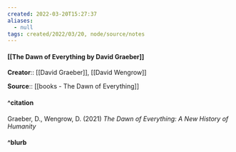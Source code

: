 ```yaml
---
created: 2022-03-20T15:27:37 
aliases:
  - null
tags: created/2022/03/20, node/source/notes
---
```


#### [[The Dawn of Everything by David Graeber]]
**Creator**:: [[David Graeber]], [[David Wengrow]]
 
**Source**:: [[books - The Dawn of Everything]]

#### ^citation
Graeber, D., Wengrow, D. (2021) *The Dawn of Everything: A New History of Humanity*

#### ^blurb
